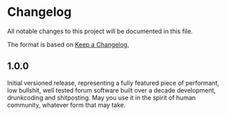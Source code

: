 # Changelog

All notable changes to this project will be documented in this file.

The format is based on [Keep a Changelog](https://keepachangelog.com/en/1.1.0/),

## 1.0.0

Initial versioned release, representing a fully featured piece of performant, low bullshit, well tested forum software built over a decade development, drunkcoding and shitposting. May you use it in the spirit of human community, whatever form that may take.
